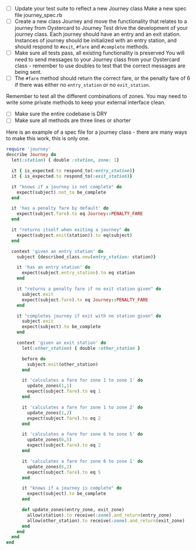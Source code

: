 - [ ] Update your test suite to reflect a new Journey class
Make a new spec file journey_spec.rb
- [ ] Create a new class Journey and move the functionality that relates to a journey from Oystercard to Journey
Test drive the development of your journey class. Each journey should have an entry and an exit station. Instances of journey should be initialized with an entry station, and should respond to `#exit`, `#fare` and `#complete` methods.
- [ ] Make sure all tests pass, all existing functionality is preserved
You will need to send messages to your Journey class from your Oystercard class - remember to use doubles to test that the correct messages are being sent.
- [ ] The `#fare` method should return the correct fare, or the penalty fare of 6 if there was either no `entry_station` or no `exit_station`.

Remember to test all the different combinations of zones. You may need to write some private methods to keep your external interface clean.

- [ ] Make sure the entire codebase is DRY
- [ ] Make sure all methods are three lines or shorter

Here is an example of a spec file for a journey class - there are many ways to make this work, this is only one.

```ruby
require 'journey'
describe Journey do
  let(:station) { double :station, zone: 1}

  it { is_expected.to respond_to(:entry_station)}
  it { is_expected.to respond_to(:exit_station)}

  it "knows if a journey is not complete" do
    expect(subject).not_to be_complete
  end

  it 'has a penalty fare by default' do
    expect(subject.fare).to eq Journey::PENALTY_FARE
  end

  it "returns itself when exiting a journey" do
    expect(subject.exit(station)).to eq(subject)
  end

  context 'given an entry station' do
    subject {described_class.new(entry_station: station)}

    it 'has an entry station' do
      expect(subject.entry_station).to eq station
    end

    it "returns a penalty fare if no exit station given" do
      subject.exit
      expect(subject.fare).to eq Journey::PENALTY_FARE
    end

    it "completes journey if exit with no station given" do
      subject.exit
      expect(subject).to be_complete
    end

    context 'given an exit station' do
      let(:other_station) { double :other_station }

      before do
        subject.exit(other_station)
      end

      it 'calculates a fare for zone 1 to zone 1' do
        update_zones(1,1)
        expect(subject.fare).to eq 1
      end

      it 'calculates a fare for zone 1 to zone 2' do
        update_zones(1,2)
        expect(subject.fare).to eq 2
      end

      it 'calculates a fare for zone 6 to zone 5' do
        update_zones(6,5)
        expect(subject.fare).to eq 2
      end

      it 'calculates a fare for zone 6 to zone 1' do
        update_zones(6,2)
        expect(subject.fare).to eq 5
      end

      it "knows if a journey is complete" do
        expect(subject).to be_complete
      end

      def update_zones(entry_zone, exit_zone)
        allow(station).to receive(:zone).and_return(entry_zone)
        allow(other_station).to receive(:zone).and_return(exit_zone)
      end
    end
  end
end
```
